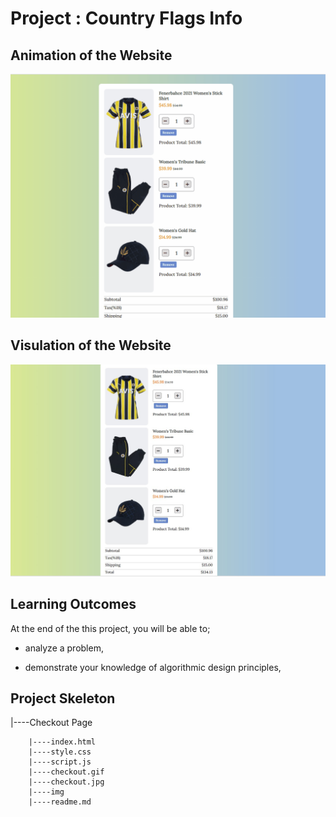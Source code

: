 # Project : Country Flags Info
## Animation of the Website

![image](./checkout.gif)


## Visulation of the Website

![image](./checkout.jpg)

## Learning Outcomes

At the end of the this project, you will be able to;

- analyze a problem,

- demonstrate your knowledge of algorithmic design principles,


## Project Skeleton 

|----Checkout Page

        |----index.html
        |----style.css   
        |----script.js
        |----checkout.gif
        |----checkout.jpg
        |----img
        |----readme.md 